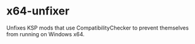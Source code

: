 x64-unfixer
===========

Unfixes KSP mods that use CompatibilityChecker to prevent themselves from running on Windows x64.
